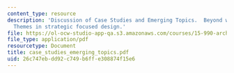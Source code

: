 ```yaml
---
content_type: resource
description: 'Discussion of Case Studies and Emerging Topics.  Beyond work stations:
  Themes in strategic focused design.'
file: https://ol-ocw-studio-app-qa.s3.amazonaws.com/courses/15-990-architecture-and-communication-in-organizations-fall-2003/26c747ebdd92c749b6ffe308874f15e6_case_studies_emerging_topics.pdf
file_type: application/pdf
resourcetype: Document
title: case_studies_emerging_topics.pdf
uid: 26c747eb-dd92-c749-b6ff-e308874f15e6
---
```

